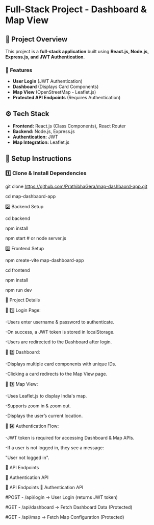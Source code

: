 # Full-Stack Project - Dashboard & Map View

## 📌 Project Overview

This project is a **full-stack application** built using **React.js, Node.js, Express.js, and JWT Authentication**.

### 🔹 Features

- **User Login** (JWT Authentication)
- **Dashboard** (Displays Card Components)
- **Map View** (OpenStreetMap - Leaflet.js)
- **Protected API Endpoints** (Requires Authentication)

## ⚙️ Tech Stack

- **Frontend:** React.js (Class Components), React Router
- **Backend:** Node.js, Express.js
- **Authentication:** JWT
- **Map Integration:** Leaflet.js

## 🚀 Setup Instructions

### 1️⃣ Clone & Install Dependencies

git clone https://github.com/PrathibhaGera/map-dashbaord-app.git

cd map-dashbaord-app

2️⃣ Backend Setup

cd backend

npm install

npm start # or node server.js

3️⃣ Frontend Setup

npm create-vite map-dashboard-app

cd frontend

npm install

npm run dev

📝 Project Details

🔹 1️⃣ Login Page:

-Users enter username & password to authenticate.

-On success, a JWT token is stored in localStorage.

-Users are redirected to the Dashboard after login.

🔹 2️⃣ Dashboard:

-Displays multiple card components with unique IDs.

-Clicking a card redirects to the Map View page.

🔹 3️⃣ Map View:

-Uses Leaflet.js to display India's map.

-Supports zoom in & zoom out.

-Displays the user’s current location.

🔹 4️⃣ Authentication Flow:

-JWT token is required for accessing Dashboard & Map APIs.

-If a user is not logged in, they see a message:

"User not logged in".

📌 API Endpoints

🔑 Authentication API

📌 API Endpoints
🔑 Authentication API

#POST - /api/login → User Login (returns JWT token)

#GET - /api/dashboard → Fetch Dashboard Data (Protected)

#GET - /api/map → Fetch Map Configuration (Protected)
